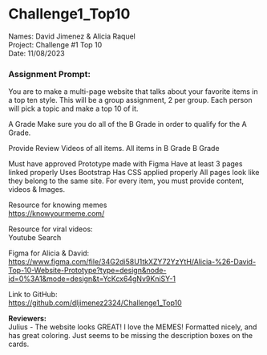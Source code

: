 # Challenge1_Top10 <br>
Names: David Jimenez & Alicia Raquel <br>
Project: Challenge #1 Top 10 <br>
Date: 11/08/2023 <br>

<h3>Assignment Prompt:</h3>
You are to make a multi-page website that talks about your favorite items in a top ten style. This will be a group assignment, 2 per group. Each person will pick a topic and make a top 10 of it.

A Grade
Make sure you do all of the B Grade in order to qualify for the A Grade.

Provide Review Videos of all items. 
All items in B Grade
B Grade

Must have approved Prototype made with Figma
Have at least 3 pages linked properly
Uses Bootstrap
Has CSS applied properly
All pages look like they belong to the same site.
For every item, you must provide content, videos & Images.

Resource for knowing memes <br>
https://knowyourmeme.com/
<br>

Resource for viral videos: <br>
Youtube Search <br>

Figma for Alicia & David: <br>
https://www.figma.com/file/34G2di58U1tkXZY72YzYtH/Alicia-%26-David-Top-10-Website-Prototype?type=design&node-id=0%3A1&mode=design&t=YcKcx64gNv9KniSY-1

Link to GitHub: <br>
https://github.com/dljimenez2324/Challenge1_Top10


<strong>Reviewers:</strong> <br>
Julius - The website looks GREAT! I love the MEMES! Formatted nicely, and has great coloring. Just seems to be missing the description boxes on the cards. 
